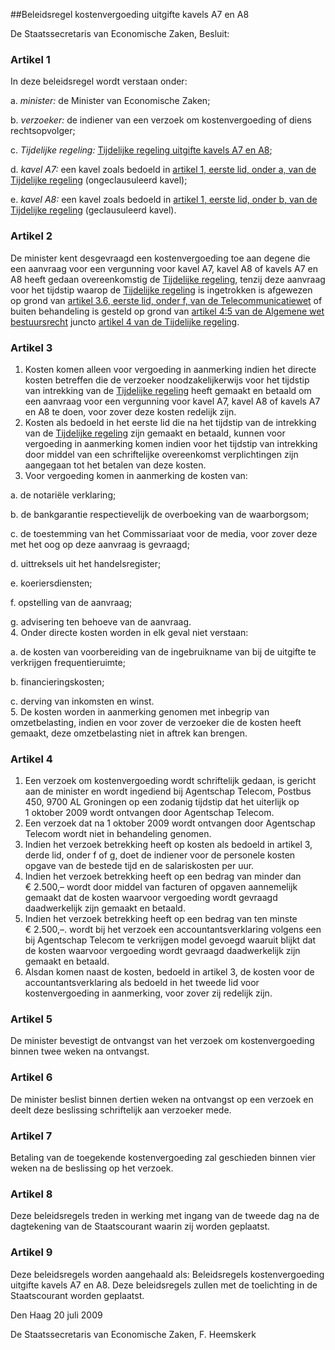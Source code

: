 <meta http-equiv='Content-Type' content='text/html; charset=utf-8' />

##Beleidsregel kostenvergoeding uitgifte kavels A7 en A8

De Staatssecretaris van Economische Zaken,  Besluit:    

### Artikel  1  

In deze beleidsregel wordt verstaan onder: 

a.  *minister:* de Minister van Economische Zaken;  

b.  *verzoeker:* de indiener van een verzoek om kostenvergoeding of diens rechtsopvolger;  

c.  *Tijdelijke regeling:* [Tijdelijke regeling uitgifte kavels A7 en A8](../../../../../../../../../ministeriele-regeling/tijdelijke/regeling/uitgifte/kavels/a7/en/a8/BWBR0025560/README.md);  

d.  *kavel A7:* een kavel zoals bedoeld in [artikel 1, eerste lid, onder a, van de Tijdelijke regeling](../../../../../../../../../ministeriele-regeling/tijdelijke/regeling/uitgifte/kavels/a7/en/a8/BWBR0025560/README.md) (ongeclausuleerd kavel);  

e.  *kavel A8:* een kavel zoals bedoeld in [artikel 1, eerste lid, onder b, van de Tijdelijke regeling](../../../../../../../../../ministeriele-regeling/tijdelijke/regeling/uitgifte/kavels/a7/en/a8/BWBR0025560/README.md) (geclausuleerd kavel).   

### Artikel  2  

De minister kent desgevraagd een kostenvergoeding toe aan degene die een aanvraag voor een vergunning voor kavel A7, kavel A8 of kavels A7 en A8 heeft gedaan overeenkomstig de [Tijdelijke regeling](../../../../../../../../../ministeriele-regeling/tijdelijke/regeling/uitgifte/kavels/a7/en/a8/BWBR0025560/README.md), tenzij deze aanvraag voor het tijdstip waarop de [Tijdelijke regeling](../../../../../../../../../ministeriele-regeling/tijdelijke/regeling/uitgifte/kavels/a7/en/a8/BWBR0025560/README.md) is ingetrokken is afgewezen op grond van [artikel 3.6, eerste lid, onder f, van de Telecommunicatiewet](../../../../../../../../../wet/telecommunicatiewet/BWBR0009950/README.md) of buiten behandeling is gesteld op grond van [artikel 4:5 van de Algemene wet bestuursrecht](../../../../../../../../../wet/algemene/wet/bestuursrecht/BWBR0005537/README.md) juncto [artikel 4 van de Tijdelijke regeling](../../../../../../../../../ministeriele-regeling/tijdelijke/regeling/uitgifte/kavels/a7/en/a8/BWBR0025560/README.md). 

### Artikel  3  

1.  Kosten komen alleen voor vergoeding in aanmerking indien het directe kosten betreffen die de verzoeker noodzakelijkerwijs voor het tijdstip van intrekking van de [Tijdelijke regeling](../../../../../../../../../ministeriele-regeling/tijdelijke/regeling/uitgifte/kavels/a7/en/a8/BWBR0025560/README.md) heeft gemaakt en betaald om een aanvraag voor een vergunning voor kavel A7, kavel A8 of kavels A7 en A8 te doen, voor zover deze kosten redelijk zijn.   
2.  Kosten als bedoeld in het eerste lid die na het tijdstip van de intrekking van de [Tijdelijke regeling](../../../../../../../../../ministeriele-regeling/tijdelijke/regeling/uitgifte/kavels/a7/en/a8/BWBR0025560/README.md) zijn gemaakt en betaald, kunnen voor vergoeding in aanmerking komen indien voor het tijdstip van intrekking door middel van een schriftelijke overeenkomst verplichtingen zijn aangegaan tot het betalen van deze kosten.   
3.  Voor vergoeding komen in aanmerking de kosten van: 

a. de notariële verklaring;  

b. de bankgarantie respectievelijk de overboeking van de waarborgsom;  

c. de toestemming van het Commissariaat voor de media, voor zover deze met het oog op deze aanvraag is gevraagd;  

d. uittreksels uit het handelsregister;  

e. koeriersdiensten;  

f. opstelling van de aanvraag;  

g. advisering ten behoeve van de aanvraag.     
4.  Onder directe kosten worden in elk geval niet verstaan: 

a. de kosten van voorbereiding van de ingebruikname van bij de uitgifte te verkrijgen frequentieruimte;  

b. financieringskosten;  

c. derving van inkomsten en winst.     
5.  De kosten worden in aanmerking genomen met inbegrip van omzetbelasting, indien en voor zover de verzoeker die de kosten heeft gemaakt, deze omzetbelasting niet in aftrek kan brengen.  

### Artikel  4  

1.  Een verzoek om kostenvergoeding wordt schriftelijk gedaan, is gericht aan de minister en wordt ingediend bij Agentschap Telecom, Postbus 450, 9700 AL Groningen op een zodanig tijdstip dat het uiterlijk op 1 oktober 2009 wordt ontvangen door Agentschap Telecom.   
2.  Een verzoek dat na 1 oktober 2009 wordt ontvangen door Agentschap Telecom wordt niet in behandeling genomen.   
3.  Indien het verzoek betrekking heeft op kosten als bedoeld in artikel 3, derde lid, onder f of g, doet de indiener voor de personele kosten opgave van de bestede tijd en de salariskosten per uur.   
4.  Indien het verzoek betrekking heeft op een bedrag van minder dan € 2.500,– wordt door middel van facturen of opgaven aannemelijk gemaakt dat de kosten waarvoor vergoeding wordt gevraagd daadwerkelijk zijn gemaakt en betaald.   
5.  Indien het verzoek betrekking heeft op een bedrag van ten minste € 2.500,–. wordt bij het verzoek een accountantsverklaring volgens een bij Agentschap Telecom te verkrijgen model gevoegd waaruit blijkt dat de kosten waarvoor vergoeding wordt gevraagd daadwerkelijk zijn gemaakt en betaald.   
6.  Alsdan komen naast de kosten, bedoeld in artikel 3, de kosten voor de accountantsverklaring als bedoeld in het tweede lid voor kostenvergoeding in aanmerking, voor zover zij redelijk zijn.  

### Artikel  5  

De minister bevestigt de ontvangst van het verzoek om kostenvergoeding binnen twee weken na ontvangst. 

### Artikel  6  

De minister beslist binnen dertien weken na ontvangst op een verzoek en deelt deze beslissing schriftelijk aan verzoeker mede. 

### Artikel  7  

Betaling van de toegekende kostenvergoeding zal geschieden binnen vier weken na de beslissing op het verzoek. 

### Artikel  8  

Deze beleidsregels treden in werking met ingang van de tweede dag na de dagtekening van de Staatscourant waarin zij worden geplaatst. 

### Artikel  9  

Deze beleidsregels worden aangehaald als: Beleidsregels kostenvergoeding uitgifte kavels A7 en A8. 
Deze beleidsregels zullen met de toelichting in de Staatscourant worden geplaatst.   

Den Haag 
20 juli 2009   

De 
Staatssecretaris van Economische Zaken,
F. Heemskerk     
